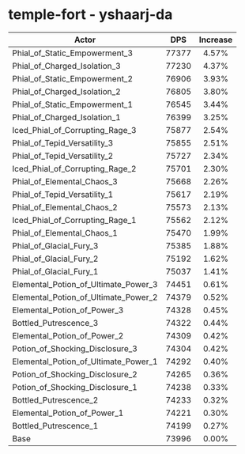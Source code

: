 # temple-fort - yshaarj-da
| Actor | DPS | Increase |
|---|:---:|:---:|
|Phial_of_Static_Empowerment_3|77377|4.57%|
|Phial_of_Charged_Isolation_3|77230|4.37%|
|Phial_of_Static_Empowerment_2|76906|3.93%|
|Phial_of_Charged_Isolation_2|76805|3.80%|
|Phial_of_Static_Empowerment_1|76545|3.44%|
|Phial_of_Charged_Isolation_1|76399|3.25%|
|Iced_Phial_of_Corrupting_Rage_3|75877|2.54%|
|Phial_of_Tepid_Versatility_3|75855|2.51%|
|Phial_of_Tepid_Versatility_2|75727|2.34%|
|Iced_Phial_of_Corrupting_Rage_2|75701|2.30%|
|Phial_of_Elemental_Chaos_3|75668|2.26%|
|Phial_of_Tepid_Versatility_1|75617|2.19%|
|Phial_of_Elemental_Chaos_2|75573|2.13%|
|Iced_Phial_of_Corrupting_Rage_1|75562|2.12%|
|Phial_of_Elemental_Chaos_1|75470|1.99%|
|Phial_of_Glacial_Fury_3|75385|1.88%|
|Phial_of_Glacial_Fury_2|75192|1.62%|
|Phial_of_Glacial_Fury_1|75037|1.41%|
|Elemental_Potion_of_Ultimate_Power_3|74451|0.61%|
|Elemental_Potion_of_Ultimate_Power_2|74379|0.52%|
|Elemental_Potion_of_Power_3|74328|0.45%|
|Bottled_Putrescence_3|74322|0.44%|
|Elemental_Potion_of_Power_2|74309|0.42%|
|Potion_of_Shocking_Disclosure_3|74304|0.42%|
|Elemental_Potion_of_Ultimate_Power_1|74292|0.40%|
|Potion_of_Shocking_Disclosure_2|74265|0.36%|
|Potion_of_Shocking_Disclosure_1|74238|0.33%|
|Bottled_Putrescence_2|74233|0.32%|
|Elemental_Potion_of_Power_1|74221|0.30%|
|Bottled_Putrescence_1|74199|0.27%|
|Base|73996|0.00%|
